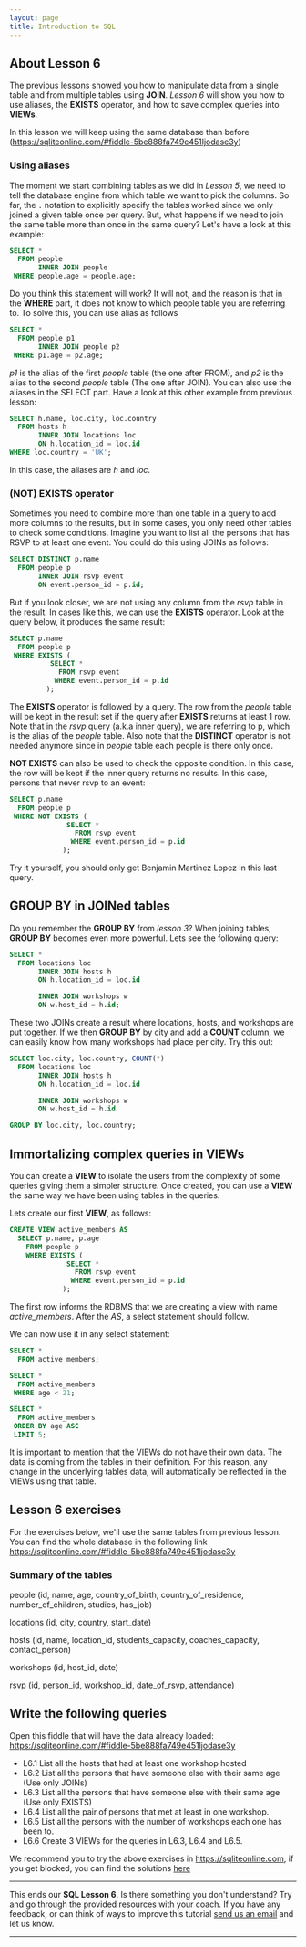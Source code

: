 ```yaml
---
layout: page
title: Introduction to SQL
---
```


## About Lesson 6

The previous lessons showed you how to manipulate data from a single table and from multiple tables using **JOIN**. _Lesson 6_ will show you how to use aliases, the **EXISTS** operator, and how to save complex queries into **VIEWs**.

In this lesson we will keep using the same database than before (https://sqliteonline.com/#fiddle-5be888fa749e451ljodase3y)

### Using aliases

The moment we start combining tables as we did in _Lesson 5_, we need to tell the database engine from which table we want to pick the columns. So far, the `.` notation to explicitly specify the tables worked since we only joined a given table once per query. But, what happens if we need to join the same table more than once in the same query? Let's have a look at this example:

```SQL
SELECT *
  FROM people
       INNER JOIN people
 WHERE people.age = people.age;
```

Do you think this statement will work? It will not, and the reason is that in the **WHERE** part, it does not know to which people table you are referring to. To solve this, you can use alias as follows

```SQL
SELECT *
  FROM people p1
       INNER JOIN people p2
 WHERE p1.age = p2.age;
```

_p1_ is the alias of the first _people_ table (the one after FROM), and _p2_ is the alias to the second _people_ table (The one after JOIN). You can also use the aliases in the SELECT part. Have a look at this other example from previous lesson:


```SQL
SELECT h.name, loc.city, loc.country
  FROM hosts h
       INNER JOIN locations loc
       ON h.location_id = loc.id
WHERE loc.country = 'UK';
```
In this case, the aliases are _h_ and _loc_.

### (NOT) EXISTS operator

Sometimes you need to combine more than one table in a query to add more columns to the results, but in some cases, you only need other tables to check some conditions. Imagine you want to list all the persons that has RSVP to at least one event. You could do this using JOINs as follows:

```SQL
SELECT DISTINCT p.name
  FROM people p
       INNER JOIN rsvp event
       ON event.person_id = p.id;
```

But if you look closer, we are not using any column from the _rsvp_ table in the result. In cases like this, we can use the **EXISTS** operator. Look at the query below, it produces the same result:

```SQL
SELECT p.name
  FROM people p
 WHERE EXISTS (
          SELECT *
            FROM rsvp event
           WHERE event.person_id = p.id
         );
```

The **EXISTS** operator is followed by a query. The row from the _people_ table will be kept in the result set if the query after **EXISTS** returns at least 1 row.
Note that in the _rsvp_ query (a.k.a inner query), we are referring to p, which is the alias of the _people_ table. Also note that the **DISTINCT** operator is not needed anymore since in _people_ table each people is there only once.

**NOT EXISTS** can also be used to check the opposite condition. In this case, the row will be kept if the inner query returns no results. In this case, persons that never rsvp to an event:

```SQL
SELECT p.name
  FROM people p
 WHERE NOT EXISTS (
              SELECT *
                FROM rsvp event
               WHERE event.person_id = p.id
             );
```
Try it yourself, you should only get Benjamin Martinez Lopez in this last query.

## GROUP BY in JOINed tables

Do you remember the **GROUP BY** from _lesson 3_? When joining tables, **GROUP BY** becomes even more powerful. Lets see the following query:

```SQL
SELECT *
  FROM locations loc
       INNER JOIN hosts h
       ON h.location_id = loc.id

       INNER JOIN workshops w
       ON w.host_id = h.id;
```
These two JOINs create a result where locations, hosts, and workshops are put together. If we then **GROUP BY** by city and add a **COUNT** column, we can easily know how many workshops had place per city. Try this out:

```SQL
SELECT loc.city, loc.country, COUNT(*)
  FROM locations loc
       INNER JOIN hosts h
       ON h.location_id = loc.id

       INNER JOIN workshops w
       ON w.host_id = h.id

GROUP BY loc.city, loc.country;
```

## Immortalizing complex queries in VIEWs

You can create a **VIEW** to isolate the users from the complexity of some queries giving them a simpler structure. Once created, you can use a **VIEW** the same way we have been using tables in the queries.

Lets create our first **VIEW**, as follows:

```SQL
CREATE VIEW active_members AS
  SELECT p.name, p.age
    FROM people p
    WHERE EXISTS (
              SELECT *
                FROM rsvp event
               WHERE event.person_id = p.id
             );
```

The first row informs the RDBMS that we are creating a view with name _active_members_. After the _AS_, a select statement should follow.

We can now use it in any select statement:

```SQL
SELECT *
  FROM active_members;

SELECT *
  FROM active_members
 WHERE age < 21;

SELECT *
  FROM active_members
 ORDER BY age ASC
 LIMIT 5;
```

It is important to mention that the VIEWs do not have their own data. The data is coming from the tables in their definition. For this reason, any change in the underlying tables data, will automatically be reflected in the VIEWs using that table.

## Lesson 6 exercises

For the exercises below, we'll use the same tables from previous lesson. You can find the whole database in the following link https://sqliteonline.com/#fiddle-5be888fa749e451ljodase3y

### Summary of the tables

people (id, name, age, country_of_birth, country_of_residence, number_of_children, studies, has_job)

locations (id, city, country, start_date)

hosts (id, name, location_id, students_capacity, coaches_capacity, contact_person)

workshops (id, host_id, date)

rsvp (id, person_id, workshop_id, date_of_rsvp, attendance)

## Write the following queries

Open this fiddle that will have the data already loaded: https://sqliteonline.com/#fiddle-5be888fa749e451ljodase3y
* L6.1 List all the hosts that had at least one workshop hosted
* L6.2 List all the persons that have someone else with their same age (Use only JOINs)
* L6.3 List all the persons that have someone else with their same age (Use only EXISTS)
* L6.4 List all the pair of persons that met at least in one workshop.
* L6.5 List all the persons with the number of workshops each one has been to.
* L6.6 Create 3 VIEWs for the queries in L6.3, L6.4 and L6.5.

We recommend you to try the above exercises in https://sqliteonline.com, if you get blocked, you can find the solutions [here](solutions.md)

---
This ends our **SQL Lesson 6**. Is there something you don't understand? Try and go through the provided resources with your coach. If you have any feedback, or can think of ways to improve this tutorial [send us an email](mailto:feedback@codebar.io) and let us know.

---
